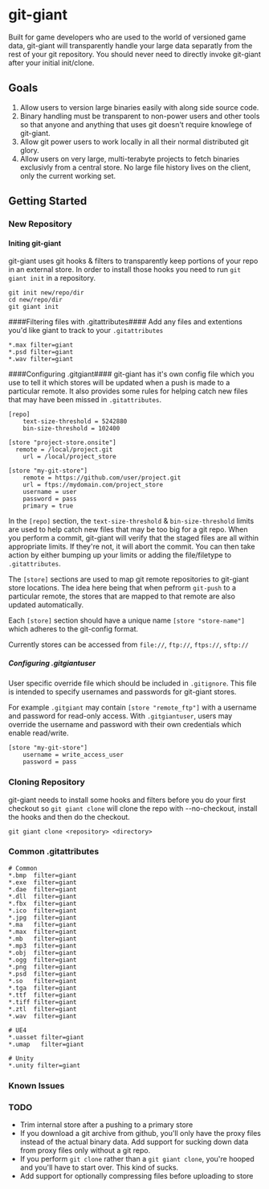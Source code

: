 git-giant
==========

Built for game developers who are used to the world of versioned game data, git-giant will transparently handle your large data separatly from the rest of your git repository. You should never need to directly invoke git-giant after your initial init/clone.

## Goals ##
1. Allow users to version large binaries easily with along side source code.
2. Binary handling must be transparent to non-power users and other tools so that anyone and anything that uses git doesn't require knowlege of git-giant.
3. Allow git power users to work locally in all their normal distributed git glory.
4. Allow users on very large, multi-terabyte projects to fetch binaries exclusivly from a central store. No large file history lives on the client, only the current working set.

## Getting Started ##

### New Repository ###
#### Initing git-giant ####

git-giant uses git hooks & filters to transparently keep portions of your repo in an external store. In order to install those hooks you need to run `git giant init` in a repository.

    git init new/repo/dir
    cd new/repo/dir
    git giant init

####Filtering files with .gitattributes####
Add any files and extentions you'd like giant to track to your `.gitattributes`

    *.max filter=giant
    *.psd filter=giant
    *.wav filter=giant

####Configuring .gitgiant####
git-giant has it's own config file which you use to tell it which stores will be updated when a push is made to a particular remote. It also provides some rules for helping catch new files that may have been missed in `.gitattributes`.

    [repo]
	    text-size-threshold = 5242880
	    bin-size-threshold = 102400

    [store "project-store.onsite"]
      remote = /local/project.git
	    url = /local/project_store

    [store "my-git-store"]
	    remote = https://github.com/user/project.git
	    url = ftps://mydomain.com/project_store
        username = user
        password = pass
        primary = true

In the `[repo]` section, the `text-size-threshold` & `bin-size-threshold` limits are used to help catch new files that may be too big for a git repo. When you perform a commit, git-giant will verify that the staged files are all within appropriate limits. If they're not, it will abort the commit. You can then take action by either bumping up your limits or adding the file/filetype to `.gitattributes`.

The `[store]` sections are used to map git remote repositories to git-giant store locations. The idea here being that when pefrorm `git-push` to a particular remote, the stores that are mapped to that remote are also updated automatically.

Each `[store]` section should have a unique name `[store "store-name"]` which adheres to the git-config format.

Currently stores can be accessed from `file://`, `ftp://`, `ftps://`, `sftp://`

##### Configuring .gitgiantuser #####
User specific override file which should be included in `.gitignore`. This file is intended to specify usernames and passwords for git-giant stores.

For example `.gitgiant` may contain `[store "remote_ftp"]` with a username and password for read-only access. With `.gitgiantuser`, users may override the username and password with their own credentials which enable read/write.

    [store "my-git-store"]
        username = write_access_user
        password = pass

### Cloning Repository ###
git-giant needs to install some hooks and filters before you do your first checkout so `git giant clone` will clone the repo with --no-checkout, install the hooks and then do the checkout.

    git giant clone <repository> <directory>

### Common .gitattributes ###

	# Common
	*.bmp  filter=giant
	*.exe  filter=giant
	*.dae  filter=giant
	*.dll  filter=giant
	*.fbx  filter=giant
	*.ico  filter=giant
	*.jpg  filter=giant
	*.ma   filter=giant
	*.max  filter=giant
	*.mb   filter=giant
	*.mp3  filter=giant
	*.obj  filter=giant
	*.ogg  filter=giant
	*.png  filter=giant
	*.psd  filter=giant
	*.so   filter=giant
	*.tga  filter=giant
	*.ttf  filter=giant
	*.tiff filter=giant
	*.ztl  filter=giant
	*.wav  filter=giant

	# UE4
	*.uasset filter=giant
	*.umap   filter=giant

	# Unity
	*.unity filter=giant

### Known Issues ###

### TODO ###
- Trim internal store after a pushing to a primary store
- If you download a git archive from github, you'll only have the proxy files instead of the actual binary data. Add support for sucking down data from proxy files only without a git repo.
- If you perform `git clone` rather than a `git giant clone`, you're hooped and you'll have to start over. This kind of sucks.
- Add support for optionally compressing files before uploading to store
